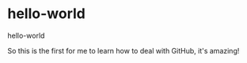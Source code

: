 # hello-world
hello-world

So this is the first for me to learn how to deal with GitHub, it's amazing!
